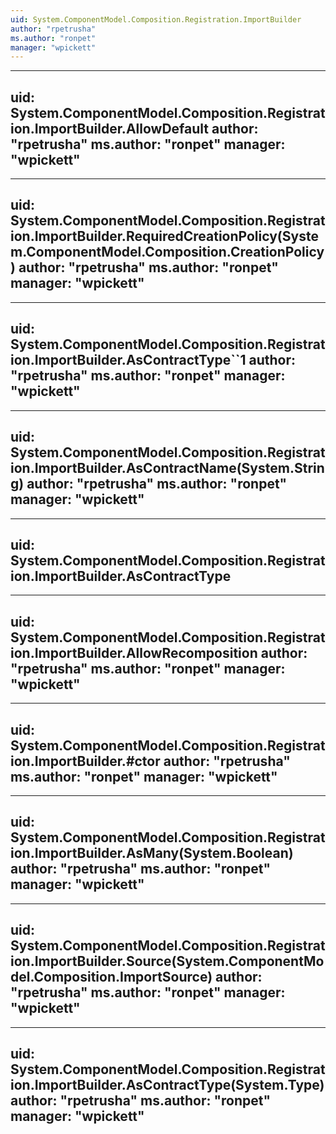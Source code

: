 ```yaml
---
uid: System.ComponentModel.Composition.Registration.ImportBuilder
author: "rpetrusha"
ms.author: "ronpet"
manager: "wpickett"
---
```


---
uid: System.ComponentModel.Composition.Registration.ImportBuilder.AllowDefault
author: "rpetrusha"
ms.author: "ronpet"
manager: "wpickett"
---

---
uid: System.ComponentModel.Composition.Registration.ImportBuilder.RequiredCreationPolicy(System.ComponentModel.Composition.CreationPolicy)
author: "rpetrusha"
ms.author: "ronpet"
manager: "wpickett"
---

---
uid: System.ComponentModel.Composition.Registration.ImportBuilder.AsContractType``1
author: "rpetrusha"
ms.author: "ronpet"
manager: "wpickett"
---

---
uid: System.ComponentModel.Composition.Registration.ImportBuilder.AsContractName(System.String)
author: "rpetrusha"
ms.author: "ronpet"
manager: "wpickett"
---

---
uid: System.ComponentModel.Composition.Registration.ImportBuilder.AsContractType
---

---
uid: System.ComponentModel.Composition.Registration.ImportBuilder.AllowRecomposition
author: "rpetrusha"
ms.author: "ronpet"
manager: "wpickett"
---

---
uid: System.ComponentModel.Composition.Registration.ImportBuilder.#ctor
author: "rpetrusha"
ms.author: "ronpet"
manager: "wpickett"
---

---
uid: System.ComponentModel.Composition.Registration.ImportBuilder.AsMany(System.Boolean)
author: "rpetrusha"
ms.author: "ronpet"
manager: "wpickett"
---

---
uid: System.ComponentModel.Composition.Registration.ImportBuilder.Source(System.ComponentModel.Composition.ImportSource)
author: "rpetrusha"
ms.author: "ronpet"
manager: "wpickett"
---

---
uid: System.ComponentModel.Composition.Registration.ImportBuilder.AsContractType(System.Type)
author: "rpetrusha"
ms.author: "ronpet"
manager: "wpickett"
---
